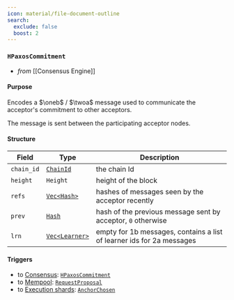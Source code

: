 ```yaml
---
icon: material/file-document-outline
search:
  exclude: false
  boost: 2
---
```


### `HPaxosCommitment`

<!-- --8<-- [start:purpose] -->
- _from_ [[Consensus Engine]]

#### Purpose

Encodes a $\oneb$ / $\twoa$ message used to communicate the acceptor's commitment to other acceptors.
<!-- --8<-- [end:purpose] -->
<!-- --8<-- [start:details] -->
The message is sent between the participating acceptor nodes.

#### Structure

| Field | Type | Description |
| ----- | ---- | ----------- |
| `chain_id` | [`ChainId`](#ChainId) | the chain Id |
| `height` | `Height` | height of the block |
| `refs` | [`Vec<Hash>`](#Hash) | hashes of messages seen by the acceptor recently |
| `prev` | [`Hash`](#Hash) | hash of the previous message sent by acceptor, `0` otherwise |
| `lrn` | [`Vec<Learner>`]() | empty for 1b messages, contains a list of learner ids for 2a messages |

<!-- !!! todo

    should this also include some kind of Hash representing who the proposer thinks the current  "quorums" are? That would ensure some kind of double-check, but may not be necessary...
-->

#### Triggers

- to [Consensus](#Consensus): [`HPaxosCommitment`](#HPaxosCommitment)
- to [Mempool](#Mempool): [`RequestProposal`](#RequestProposal)
- to [Execution shards](#Shards): [`AnchorChosen`](#AnchorChosen)

<!-- --8<-- [end:details] -->
<!---
```rust
struct DirectReferences {
  chain_id : ChainId,
  height : Height,
  refs : Vec<Hash>,
}
```
-->
